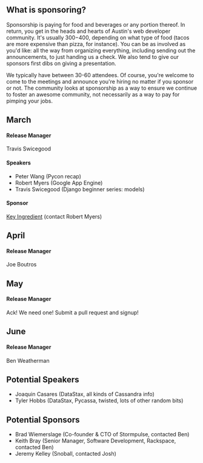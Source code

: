 What is sponsoring?
-------------------
Sponsorship is paying for food and beverages or any portion thereof. In return, you get in the heads and hearts of Austin's web developer community. It's usually $300-$400, depending on what type of food (tacos are more expensive than pizza, for instance). You can be as involved as you'd like: all the way from organizing everything, including sending out the announcements, to just handing us a check. We also tend to give our sponsors first dibs on giving a presentation.

We typically have between 30-60 attendees. Of course, you're welcome to come to the meetings and announce you're hiring no matter if you sponsor or not. The community looks at sponsorship as a way to ensure we continue to foster an awesome community, not necessarily as a way to pay for pimping your jobs.


March
-----
#### Release Manager
Travis Swicegood

#### Speakers
  - Peter Wang (Pycon recap)
  - Robert Myers (Google App Engine)
  - Travis Swicegood (Django beginner series: models)

#### Sponsor
[Key Ingredient](http://keyingredient.com) (contact Robert Myers)


April
-----
#### Release Manager
Joe Boutros


May
---
#### Release Manager
Ack! We need one! Submit a pull request and signup!


June
----
#### Release Manager
Ben Weatherman


Potential Speakers
------------------
- Joaquin Casares (DataStax, all kinds of Cassandra info)
- Tyler Hobbs (DataStax, Pycassa, twisted, lots of other random bits)


Potential Sponsors
------------------
- Brad Wiemerslage (Co-founder & CTO of Stormpulse, contacted Ben)
- Keith Bray (Senior Manager, Software Development, Rackspace, contacted Ben)
- Jeremy Kelley (Snoball, contacted Josh)